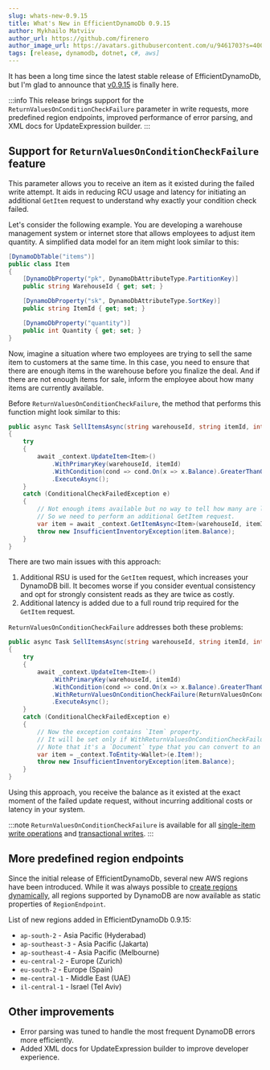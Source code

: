 ```yaml
---
slug: whats-new-0.9.15
title: What's New in EfficientDynamoDb 0.9.15
author: Mykhailo Matviiv
author_url: https://github.com/firenero
author_image_url: https://avatars.githubusercontent.com/u/9461703?s=400&u=a677c383395a1debb6ae6fe1a50d6b039b28f203&v=4
tags: [release, dynamodb, dotnet, c#, aws]
---
```


It has been a long time since the latest stable release of EfficientDynamoDb, but I'm glad to announce that [v0.9.15](https://github.com/AllocZero/EfficientDynamoDb/releases/tag/effddb-v0.9.15) is finally here.

:::info
This release brings support for the `ReturnValuesOnConditionCheckFailure` parameter in write requests, more predefined region endpoints, improved performance of error parsing, and XML docs for UpdateExpression builder.
:::

## Support for `ReturnValuesOnConditionCheckFailure` feature

This parameter allows you to receive an item as it existed during the failed write attempt.
It aids in reducing RCU usage and latency for initiating an additional `GetItem` request to understand why exactly your condition check failed.

Let's consider the following example.
You are developing a warehouse management system or internet store that allows employees to adjust item quantity.
A simplified data model for an item might look similar to this:

```csharp
[DynamoDbTable("items")]
public class Item 
{
    [DynamoDbProperty("pk", DynamoDbAttributeType.PartitionKey)]
    public string WarehouseId { get; set; }

    [DynamoDbProperty("sk", DynamoDbAttributeType.SortKey)]
    public string ItemId { get; set; }

    [DynamoDbProperty("quantity")]
    public int Quantity { get; set; }
}
```

Now, imagine a situation where two employees are trying to sell the same item to customers at the same time.
In this case, you need to ensure that there are enough items in the warehouse before you finalize the deal.
And if there are not enough items for sale, inform the employee about how many items are currently available.

Before `ReturnValuesOnConditionCheckFailure`, the method that performs this function might look similar to this:

```csharp
public async Task SellItemsAsync(string warehouseId, string itemId, int quantity)
{
    try 
    {
        await _context.UpdateItem<Item>()
            .WithPrimaryKey(warehouseId, itemId)
            .WithCondition(cond => cond.On(x => x.Balance).GreaterThanOrEqualTo(10))
            .ExecuteAsync();
    }
    catch (ConditionalCheckFailedException e)
    {
        // Not enough items available but no way to tell how many are left.
        // So we need to perform an additional GetItem request.
        var item = await _context.GetItemAsync<Item>(warehouseId, itemId);
        throw new InsufficientInventoryException(item.Balance);
    }
}
```

There are two main issues with this approach:

1. Additional RSU is used for the `GetItem` request, which increases your DynamoDB bill.
It becomes worse if you consider eventual consistency and opt for strongly consistent reads as they are twice as costly.
2. Additional latency is added due to a full round trip required for the `GetItem` request.

`ReturnValuesOnConditionCheckFailure` addresses both these problems:

```csharp
public async Task SellItemsAsync(string warehouseId, string itemId, int quantity)
{
    try 
    {
        await _context.UpdateItem<Item>()
            .WithPrimaryKey(warehouseId, itemId)
            .WithCondition(cond => cond.On(x => x.Balance).GreaterThanOrEqualTo(10))
            .WithReturnValuesOnConditionCheckFailure(ReturnValuesOnConditionCheckFailure.AllOld)
            .ExecuteAsync();
    }
    catch (ConditionalCheckFailedException e)
    {
        // Now the exception contains `Item` property. 
        // It will be set only if WithReturnValuesOnConditionCheckFailure is set.
        // Note that it's a `Document` type that you can convert to an entity.
        var item = _context.ToEntity<Wallet>(e.Item!);
        throw new InsufficientInventoryException(item.Balance);
    }
}
```

Using this approach, you receive the balance as it existed at the exact moment of the failed update request, without incurring additional costs or latency in your system.

:::note
`ReturnValuesOnConditionCheckFailure` is available for all [single-item write operations](/docs/dev-guide/high-level/write) and [transactional writes](/docs/dev-guide/high-level/transact#transactwriteitems).
:::

## More predefined region endpoints

Since the initial release of EfficientDynamoDb, several new AWS regions have been introduced.
While it was always possible to [create regions dynamically](/docs/dev-guide/configuration/region-endpoint#create-regions-dynamically), all regions supported by DynamoDB are now available as static properties of `RegionEndpoint`.

List of new regions added in EfficientDynamoDb 0.9.15:

* `ap-south-2` - Asia Pacific (Hyderabad)
* `ap-southeast-3` - Asia Pacific (Jakarta)
* `ap-southeast-4` - Asia Pacific (Melbourne)
* `eu-central-2` - Europe (Zurich)
* `eu-south-2` - Europe (Spain)
* `me-central-1` - Middle East (UAE)
* `il-central-1` - Israel (Tel Aviv)

## Other improvements

* Error parsing was tuned to handle the most frequent DynamoDB errors more efficiently.
* Added XML docs for UpdateExpression builder to improve developer experience.
